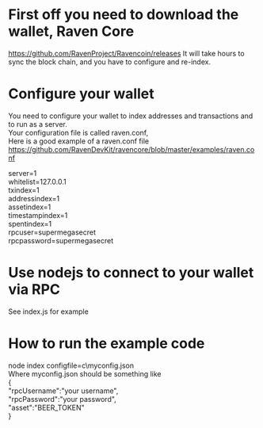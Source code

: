 # First off you need to download the wallet, Raven Core
https://github.com/RavenProject/Ravencoin/releases
It will take hours to sync the block chain, and you have to configure and re-index.

# Configure your wallet
You need to configure your wallet to index addresses and transactions and to run as a server.  
Your configuration file is called raven.conf,    
Here is a good example of a raven.conf file https://github.com/RavenDevKit/ravencore/blob/master/examples/raven.conf

server=1  
whitelist=127.0.0.1  
txindex=1  
addressindex=1  
assetindex=1  
timestampindex=1  
spentindex=1  
rpcuser=supermegasecret  
rpcpassword=supermegasecret  


# Use nodejs to connect to your wallet via RPC
See index.js for example

# How to run the example code
node index configfile=c\myconfig.json  
Where myconfig.json should be something like  
{  
    "rpcUsername":"your username",  
    "rpcPassword":"your password",  
    "asset":"BEER_TOKEN"  
 }  
